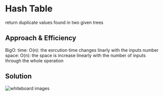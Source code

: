 # Hash Table
<!-- Short summary or background information -->
 return duplicate values found in two given trees

## Approach & Efficiency
<!-- What approach did you take? Why? What is the Big O space/time for this approach? -->

BigO: time: O(n): the exrcution time changes linarly with the inputs number space: O(n): the space is increase linearly with the number of inputs through the whole operation


## Solution
![whiteboard images](../../assets/treeIntersection/TIS1.jpg)
<!-- ![whiteboard images](../../assets/treeIntersection/TIS2.jpg) -->

